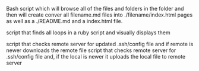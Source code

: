 Bash script which will browse all of the files and 
folders in the folder and then will create 
conver all filename.md files into 
./filename/index.html pages
as well as a ./README.md and a index.html file.


script that finds all loops in a ruby script and visually displays them

script that checks remote server for updated .ssh/config file and if 
  remote is newer downloads the remote file
script that checks remote server for .ssh/config file and, if the local
  is newer it uploads the local file to remote server
